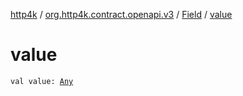 [http4k](../../index.md) / [org.http4k.contract.openapi.v3](../index.md) / [Field](index.md) / [value](./value.md)

# value

`val value: `[`Any`](https://kotlinlang.org/api/latest/jvm/stdlib/kotlin/-any/index.html)